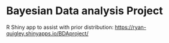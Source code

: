 # Bayesian Data analysis Project

R Shiny app to assist with prior distribution: https://ryan-quigley.shinyapps.io/BDAproject/
